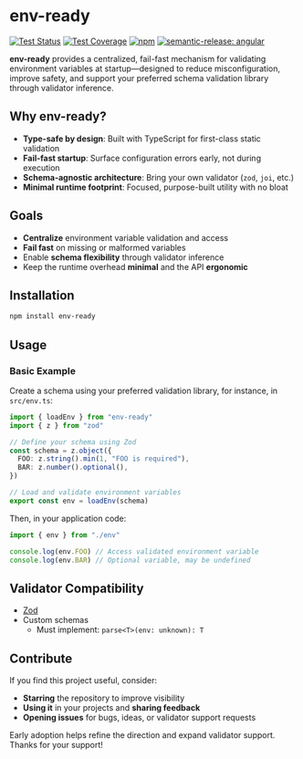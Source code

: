 # env-ready

[![Test Status](https://img.shields.io/github/actions/workflow/status/srmlcn/env-ready/test.yml?label=tests)](https://github.com/srmlcn/env-ready/actions/workflows/test.yml) [![Test Coverage](https://img.shields.io/codecov/c/github/srmlcn/env-ready)](https://codecov.io/github/srmlcn/env-ready) [![npm](https://img.shields.io/npm/v/env-ready?color=blue)](https://www.npmjs.com/package/env-ready) [![semantic-release: angular](https://img.shields.io/badge/semantic--release-angular-e10079?logo=semantic-release)](https://github.com/semantic-release/semantic-release)

**env-ready** provides a centralized, fail-fast mechanism for validating environment variables at startup—designed to reduce misconfiguration, improve safety, and support your preferred schema validation library through validator inference.

## Why env-ready?

- **Type-safe by design**: Built with TypeScript for first-class static validation
- **Fail-fast startup**: Surface configuration errors early, not during execution
- **Schema-agnostic architecture**: Bring your own validator (`zod`, `joi`, etc.)
- **Minimal runtime footprint**: Focused, purpose-built utility with no bloat

## Goals

- **Centralize** environment variable validation and access
- **Fail fast** on missing or malformed variables
- Enable **schema flexibility** through validator inference
- Keep the runtime overhead **minimal** and the API **ergonomic**

## Installation

```bash
npm install env-ready
```

## Usage

### Basic Example

Create a schema using your preferred validation library, for instance, in `src/env.ts`:

```typescript
import { loadEnv } from "env-ready"
import { z } from "zod"

// Define your schema using Zod
const schema = z.object({
  FOO: z.string().min(1, "FOO is required"),
  BAR: z.number().optional(),
})

// Load and validate environment variables
export const env = loadEnv(schema)
```

Then, in your application code:

```typescript
import { env } from "./env"

console.log(env.FOO) // Access validated environment variable
console.log(env.BAR) // Optional variable, may be undefined
```

## Validator Compatibility

- [Zod](https://github.com/colinhacks/zod)
- Custom schemas
  - Must implement: `parse<T>(env: unknown): T`

## Contribute

If you find this project useful, consider:

- **Starring** the repository to improve visibility
- **Using it** in your projects and **sharing feedback**
- **Opening issues** for bugs, ideas, or validator support requests

Early adoption helps refine the direction and expand validator support. Thanks for your support!
